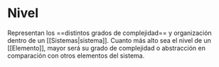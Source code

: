 # Nivel

Representan los ==distintos grados de complejidad== y organización dentro de un [[Sistemas|sistema]]. Cuanto más alto sea el nivel de un [[Elemento]], mayor será su grado de complejidad o abstracción en comparación con otros elementos del sistema.
